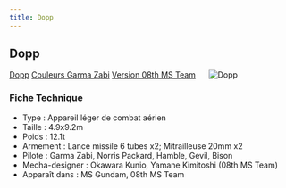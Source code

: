 ```yaml
---
title: Dopp
---
```


Dopp
----


[Dopp](javascript:change_image_m('images/stories/saga/msgundam/mechas/dopp.png');) [Couleurs Garma Zabi](javascript:change_image_m('images/stories/saga/msgundam/mechas/dopp-garma.png');) [Version 08th MS Team](javascript:change_image_m('images/stories/saga/msgundam/mechas/dopp08th.png');)      ![Dopp](/images/stories/saga/msgundam/mechas/dopp.png)    


### Fiche Technique


- Type : Appareil léger de combat aérien   
- Taille : 4.9x9.2m   
- Poids : 12.1t  
- Armement : Lance missile 6 tubes x2; Mitrailleuse 20mm x2  
 - Pilote : Garma Zabi, Norris Packard, Hamble, Gevil, Bison  
- Mecha-designer : Okawara Kunio, Yamane Kimitoshi (08th MS Team)  
- Apparaît dans : MS Gundam, 08th MS Team

